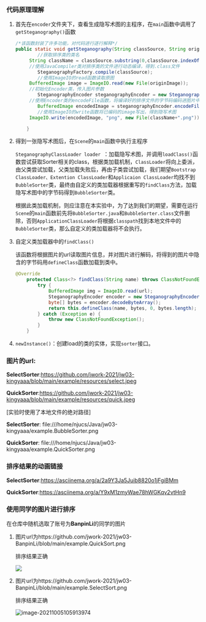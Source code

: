 ### 代码原理理解

1. 首先在`encoder`文件夹下，查看生成隐写术图的主程序，在`main`函数中调用了`getSteganography()`函数

   ```java
   /*该函数封装了许多功能，对代码进行逐行解释*/
   public static void getSteganography(String classSource, String originImage) throws IOException {
           //获取排序类的类名
       	String className = classSource.substring(0,classSource.indexOf(".")).replace("/", ".");
       	//使用JavaCompiler类对排序类的文件进行动态编译，得到.class文件
           SteganographyFactory.compile(classSource);
           //使用ImageIO的read函数读取原图
       	BufferedImage image = ImageIO.read(new File(originImage));
       	//初始化Encoder类，传入图片参数
           SteganographyEncoder steganographyEncoder = new SteganographyEncoder(image);
   		//使用Encoder类的encodeFile函数，将编译好的排序文件的字节码编码进图片中
           BufferedImage encodedImage = steganographyEncoder.encodeFile(new File(classSource.replace("java", "class")));
           //使用ImageIO的write函数将已编码的image写出，得到隐写术图
       	ImageIO.write(encodedImage, "png", new File(className+".png"));
   
       }
   ```

2. 得到一张隐写术图后，在`Scene`的`main`函数中执行主程序

   `SteganographyClassLoader loader `：加载隐写术图，并调用`loadClass()`函数尝试获取Sorter相关的class，根据类加载机制，`ClassLoader`将向上委派，由父类尝试加载，父类加载失败后，再由子类尝试加载，我们期望`Bootstrap ClassLoader、Extention ClassLoader`和`Applicaion ClassLoader`均找不到`BubbleSorter`类，最终由自定义的类加载器根据重写的`findClass`方法，加载隐写术图中的字节码得到`BubbleSorter`类。

   根据此类加载机制，则应注意在本实验中，为了达到我们的期望，需要在运行`Scene`的`main`函数前先将`BubbleSorter.java`和`BubbleSorter.class`文件删除，否则`ApplicationClassLoader`将根据`classpath`找到本地文件中的`BubbleSorter`类，那么自定义的类加载器将不会执行。

3. 自定义类加载器中的`findClass()`

   该函数将根据图片的url读取图片信息，并对图片进行解码，将得到的图片中隐含的字节码用`defineClass`函数加载到类中。

   ```java
   @Override
       protected Class<?> findClass(String name) throws ClassNotFoundException {
           try {
               BufferedImage img = ImageIO.read(url);
               SteganographyEncoder encoder = new SteganographyEncoder(img);
               byte[] bytes = encoder.decodeByteArray();
               return this.defineClass(name, bytes, 0, bytes.length);
           } catch (Exception e) {
               throw new ClassNotFoundException();
           }
       }
   ```

4. `newInstance()`：创建load的类的实体，实现`sorter`接口。

### **图片的url**:

**SelectSorter**:https://github.com/jwork-2021/jw03-kingyaaa/blob/main/example/resources/select.jpeg

**QuickSorter**:https://github.com/jwork-2021/jw03-kingyaaa/blob/main/example/resources/quick.jpeg

[实验时使用了本地文件的绝对路径]

**SelectSorter**: file:///home/njucs/Java/jw03-kingyaaa/example.BubbleSorter.png

**QuickSorter**: file:///home/njucs/Java/jw03-kingyaaa/example.QuickSorter.png 

### 排序结果的动画链接

**SelectSorter**:https://asciinema.org/a/2a9Y3Ja5Juib8820o1jFgiBMm

**QuickSorter**:https://asciinema.org/a/Y9xM1zmyWae78hWGKqv2vtHn9

### 使用同学的图片进行排序

在仓库中随机选取了账号为**BanpinLi**的同学的图片

1. 图片url为https://github.com/jwork-2021/jw03-BanpinLi/blob/main/example.QuickSort.png

   排序结果正确

   ![](https://github.com/jwork-2021/jw03-kingyaaa/blob/main/pic/image-20211005105400778.png)

2. 图片url为https://github.com/jwork-2021/jw03-BanpinLi/blob/main/example.SelectSort.png

   排序结果正确

   ![image-20211005105913974](C:\Users\10513\AppData\Roaming\Typora\typora-user-images\image-20211005105913974.png)
